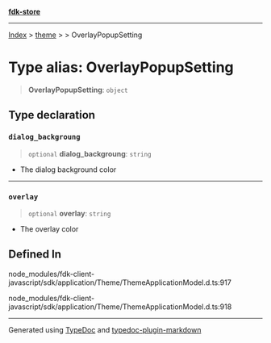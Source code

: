 [**fdk-store**](../../../README.md)
***

[Index](../../../API.md) > [theme](../../README.md) > [<internal>](../README.md) > OverlayPopupSetting

# Type alias: OverlayPopupSetting

> **OverlayPopupSetting**: `object`

## Type declaration

### `dialog_backgroung`

> `optional` **dialog\_backgroung**: `string`

- The dialog background color

***

### `overlay`

> `optional` **overlay**: `string`

- The overlay color

## Defined In

node\_modules/fdk-client-javascript/sdk/application/Theme/ThemeApplicationModel.d.ts:917

node\_modules/fdk-client-javascript/sdk/application/Theme/ThemeApplicationModel.d.ts:918

***
Generated using [TypeDoc](https://typedoc.org/) and [typedoc-plugin-markdown](https://www.npmjs.com/package/typedoc-plugin-markdown)
